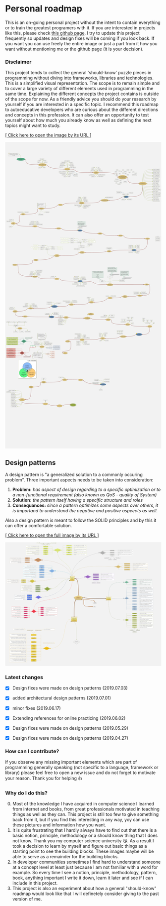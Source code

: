 # Personal roadmap

This is an on-going personal project without the intent to contain everything or to train the greatest programers with it. If you are interested in projects like this, please check [this github page](https://github.com/kamranahmedse/developer-roadmap). I try to update this project frequently so updates and design fixes will be coming if you look back. If you want you can use freely the entire image or just a part from it how you want without mentioning me or the github page (it is your decision).

### Disclaimer
This project tends to collect the general 'should-know' puzzle pieces in programming without diving into frameworks, libraries and technologies. This is a simplified visual representation. The scope is to remain simple and to cover a large variety of different elements used in programming in the same time. Explaining the different concepts the project contains is outside of the scope for now. As a friendly advice you should do your research by yourself if you are interested in a specific topic. I recommend this roadmap to autoeducative developers who are curious about the different directions and concepts in this profession. It can also offer an opportunity to test yourself about how much you already know as well as defining the next topics might want to study.

[[ Click here to open the image by its URL ]](https://raw.githubusercontent.com/CyberDani/personal-roadmap/master/ProgrammingRoadMap.png)

![ProgrammingRoadMap.png](ProgrammingRoadMap.png)

## Design patterns

A design pattern is "a generalized solution to a commonly occuring problem". Three important aspects needs to be taken into consideration: 
1. **Problem:** _has aspect of design regarding to a specific optimization or to a non-functional requirement (also known as QoS - quality of System)_
2. **Solution:** _the pattern itself having a specific structure and roles_
3. **Consequances:** _since a pattern optimizes some aspects over others, it is importand to understand the negative and positive aspeects as well._

Also a design pattern is meant to follow the SOLID principles and by this it can offer a comfortable solution.


[[ Click here to open the full image by its URL ]](https://raw.githubusercontent.com/CyberDani/personal-roadmap/master/DesignPatterns.png)

![ProgrammingRoadMap.png](DesignPatterns.png)

### Latest changes

- [x] Design fixes were made on design patterns (2019.07.03)
- [x] added architectural design patterns (2019.07.01)
- [x] minor fixes (2019.06.17)
- [x] Extending references for online practicing (2019.06.02)
- [x] Design fixes were made on design patterns (2019.05.29)
- [x] Design fixes were made on design patterns (2019.04.27)


### How can I contribute?
If you observe any missing important elements which are part of programming generally speaking (not specific to a language, framework or library) please feel free to open a new issue and do not forget to motivate your reason. Thank you for helping :+1:

### Why do I do this?
0. Most of the knowledge I have acquired in computer science I learned from internet and books, from great professionals motivated in teaching things as well as they can. This project is still too few to give something back from it, but if you find this interesting in any way, yoy can use these pictures and information how you want.
1. It is quite frustrating that I hardly always have to find out that there is a basic notion, principle, methodology or a should know thing that I does not know. Thank you my computer science university :kissing_heart:. As a result I took a decision to learn by myself and figure out basic things as a starting point to see the building blocks. These images maybe will be able to serve as a remainder for the building blocks.
2. In developer communities sometimes I find hard to understand someone at a concept level at least just because I am not familiar with a word for example. So every time I see a notion, principle, methodology, pattern, book, anything important I write it down, learn it later and see if I can include in this project.
3. This project is also an experiment about how a general "should-know" roadmap would look like that I will definetely consider giving to the past version of me.
